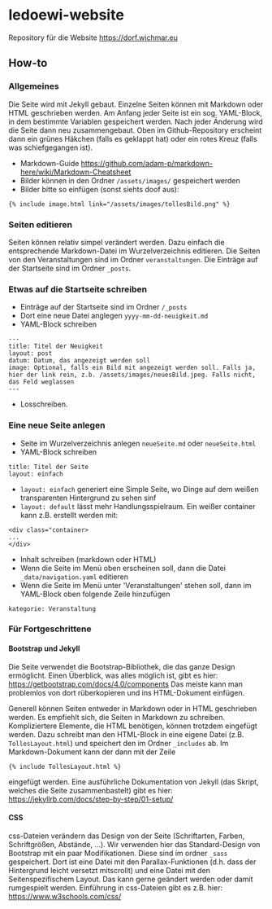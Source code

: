 # ledoewi-website

Repository für die Website https://dorf.wichmar.eu

## How-to

### Allgemeines

Die Seite wird mit Jekyll gebaut. Einzelne Seiten können mit Markdown oder HTML geschrieben werden. Am Anfang jeder Seite ist ein sog. YAML-Block, in dem bestimmte Variablen gespeichert werden. Nach jeder Änderung wird die Seite dann neu zusammengebaut. Oben im Github-Repository erscheint dann ein grünes Häkchen (falls es geklappt hat) oder ein rotes Kreuz (falls was schiefgegangen ist).

* Markdown-Guide https://github.com/adam-p/markdown-here/wiki/Markdown-Cheatsheet
* Bilder können in den Ordner `/assets/images/` gespeichert werden
* Bilder bitte so einfügen (sonst siehts doof aus):
```
{% include image.html link="/assets/images/tollesBild.png" %}
```

### Seiten editieren

Seiten können relativ simpel verändert werden. Dazu einfach die entsprechende Markdown-Datei im Wurzelverzeichnis editieren. Die Seiten von den Veranstaltungen sind im Ordner `veranstaltungen`. Die Einträge auf der Startseite sind im Ordner `_posts`.

### Etwas auf die Startseite schreiben

* Einträge auf der Startseite sind im Ordner `/_posts`
* Dort eine neue Datei anglegen `yyyy-mm-dd-neuigkeit.md`
* YAML-Block schreiben
```
---
title: Titel der Neuigkeit
layout: post
datum: Datum, das angezeigt werden soll
image: Optional, falls ein Bild mit angezeigt werden soll. Falls ja, hier der link rein, z.b. /assets/images/neuesBild.jpeg. Falls nicht, das Feld weglassen
---
```
* Losschreiben. 

### Eine neue Seite anlegen

* Seite im Wurzelverzeichnis anlegen `neueSeite.md` oder `neueSeite.html`
* YAML-Block schreiben
```
title: Titel der Seite
layout: einfach
```
* `layout: einfach` generiert eine Simple Seite, wo Dinge auf dem weißen transparenten Hintergrund zu sehen sinf
* `layout: default` lässt mehr Handlungsspielraum. Ein weißer container kann z.B. erstellt werden mit:
```
<div class="container>
...
</div>
```
* Inhalt schreiben (markdown oder HTML)
* Wenn die Seite im Menü oben erscheinen soll, dann die Datei `_data/navigation.yaml` editieren
* Wenn die Seite im Menü unter 'Veranstaltungen' stehen soll, dann im YAML-Block oben folgende Zeile hinzufügen
```
kategorie: Veranstaltung
```

### Für Fortgeschrittene

#### Bootstrap und Jekyll

Die Seite verwendet die Bootstrap-Bibliothek, die das ganze Design ermöglicht. Einen Überblick, was alles möglich ist, gibt es hier: https://getbootstrap.com/docs/4.0/components Das meiste kann man problemlos von dort rüberkopieren und ins HTML-Dokument einfügen.

Generell können Seiten entweder in Markdown oder in HTML geschrieben werden. Es empfiehlt sich, die Seiten in Markdown zu schreiben. Kompliziertere Elemente, die HTML benötigen, können trotzdem eingefügt werden. Dazu schreibt man den HTML-Block in eine eigene Datei (z.B. `TollesLayout.html`) und speichert den im Ordner `_includes` ab. Im Markdown-Dokument kann der dann mit der Zeile
```
{% include TollesLayout.html %}
```
eingefügt werden. Eine ausführliche Dokumentation von Jekyll (das Skript, welches die Seite zusammenbastelt) gibt es hier: https://jekyllrb.com/docs/step-by-step/01-setup/

#### CSS

css-Dateien verändern das Design von der Seite (Schriftarten, Farben, Schriftgrößen, Abstände, ...). Wir verwenden hier das Standard-Design von Bootstrap mit ein paar Modifikationen. Diese sind im ordner `_sass` gespeichert. Dort ist eine Datei mit den Parallax-Funktionen (d.h. dass der Hintergrund leicht versetzt mitscrollt) und eine Datei mit den Seitenspezifischem Layout. Das kann gerne geändert werden oder damit rumgespielt werden. Einführung in css-Dateien gibt es z.B. hier: https://www.w3schools.com/css/
